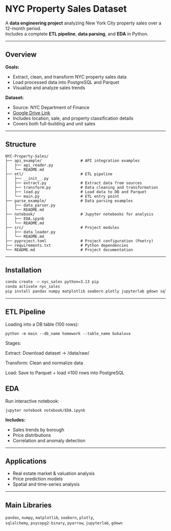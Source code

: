 # NYC Property Sales Dataset

A **data engineering project** analyzing New York City property sales over a 12-month period.  
Includes a complete **ETL pipeline**, **data parsing**, and **EDA** in Python.

---

## Overview

**Goals:**
- Extract, clean, and transform NYC property sales data  
- Load processed data into PostgreSQL and Parquet  
- Visualize and analyze sales trends  

**Dataset:**
- Source: NYC Department of Finance  
- [Google Drive Link](https://drive.google.com/drive/folders/1NhSdry2LAagL66Vec8ckH4ypVeg3Iwp6?usp=sharing)  
- Includes location, sale, and property classification details  
- Covers both full-building and unit sales  

---

## Structure

```
NYC-Property-Sales/
├── api_example/                 # API integration examples
│   ├── api_reader.py
│   └── README.md
├── etl/                         # ETL pipeline
│   ├── __init__.py
│   ├── extract.py               # Extract data from sources
│   ├── transform.py             # Data cleaning and transformation
│   ├── load.py                  # Load data to DB and Parquet
│   └── main.py                  # ETL entry point
├── parse_example/               # Data parsing examples
│   ├── data_parser.py
│   └── README.md
├── notebook/                    # Jupyter notebooks for analysis
│   ├── EDA.ipynb
│   └── README.md
├── src/                         # Project modules
│   ├── data_loader.py
│   └── README.md
├── pyproject.toml               # Project configuration (Poetry)
├── requirements.txt             # Python dependencies
└── README.md                    # Project documentation
```

---

## Installation

```bash
conda create -n nyc_sales python=3.13 pip
conda activate nyc_sales
pip install pandas numpy matplotlib seaborn plotly jupyterlab gdown sqlalchemy psycopg2-binary pyarrow
```

---

## ETL Pipeline

Loading into a DB table (100 rows):
```
python -m main --db_name homework --table_name bukalova
```

Stages:

Extract: Download dataset → /data/raw/

Transform: Clean and normalize data

Load: Save to Parquet + load ≤100 rows into PostgreSQL

## EDA

Run interactive notebook:
```
jupyter notebook notebook/EDA.ipynb
```

**Includes:**
- Sales trends by borough
- Price distributions
- Correlation and anomaly detection

---

## Applications
- Real estate market & valuation analysis
- Price prediction models
- Spatial and time-series analysis

---

## Main Libraries
`pandas`, `numpy`, `matplotlib`, `seaborn`, `plotly`,  
`sqlalchemy`, `psycopg2-binary`, `pyarrow`, `jupyterlab`, `gdown`

